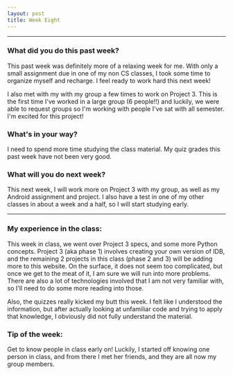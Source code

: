 ```yaml
---
layout: post
title: Week Eight
---
```


---

### What did you do this past week?
This past week was definitely more of a relaxing week for me. With only a small assignment due in one of my non CS classes, I took some time to organize myself and recharge. I feel ready to work hard this next week! 

I also met with my with my group a few times to work on Project 3. This is the first time I've worked in a large group (6 people!!) and luckily, we were able to request groups so I'm working with people I've sat with all semester. I'm excited for this project! 

### What's in your way?
I need to spend more time studying the class material. My quiz grades this past week have not been very good.

### What will you do next week?
This next week, I will work more on Project 3 with my group, as well as my Android assignment and project. I also have a test in one of my other classes in about a week and a half, so I will start studying early. 

---

### My experience in the class:
This week in class, we went over Project 3 specs, and some more Python concepts. Project 3 (aka phase 1) involves creating your own version of IDB, and the remaining 2 projects in this class (phase 2 and 3) will be adding more to this website. On the surface, it does not seem too complicated, but once we get to the meat of it, I am sure we will run into more problems. There are also a lot of technologies involved that I am not very familiar with, so I'll need to do some more reading into those. 

Also, the quizzes really kicked my butt this week. I felt like I understood the information, but after actually looking at unfamiliar code and trying to apply that knowledge, I obviously did not fully understand the material. 

### Tip of the week:
Get to know people in class early on! Luckily, I started off knowing one person in class, and from there I met her friends, and they are all now my group members. 

